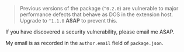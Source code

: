 > Previous versions of the package (`^0.2.0`) are vulnerable to major performance defects that behave as DOS in the extension host. Upgrade to `^1.1.0` **ASAP** to prevent this.

If you have discovered a security vulnerability, please email me ASAP.

My email is as recorded in the `author.email` field of `package.json`.

